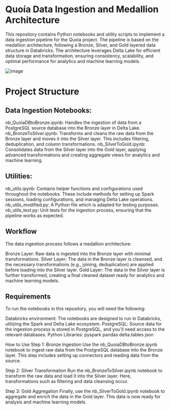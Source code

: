 # Quoía Data Ingestion and Medallion Architecture

This repository contains Python notebooks and utility scripts to implement a data ingestion pipeline for the Quoía project. The pipeline is based on the medallion architecture, following a Bronze, Silver, and Gold layered data structure in Databricks. The architecture leverages Delta Lake for efficient data storage and transformation, ensuring consistency, scalability, and optimal performance for analytics and machine learning models.

![image](https://github.com/user-attachments/assets/114a70c1-9ee0-4953-9392-e741e3a4e154)


# Project Structure
## Data Ingestion Notebooks:
nb_QuoiaDBtoBronze.ipynb: Handles the ingestion of data from a PostgreSQL source database into the Bronze layer in Delta Lake.
nb_BronzeToSilver.ipynb: Transforms and cleans the raw data from the Bronze layer and moves it into the Silver layer. This includes filtering, deduplication, and column transformations.
nb_SilverToGold.ipynb: Consolidates data from the Silver layer into the Gold layer, applying advanced transformations and creating aggregate views for analytics and machine learning.

## Utilities:
nb_utils.ipynb: Contains helper functions and configurations used throughout the notebooks. These include methods for setting up Spark sessions, loading configurations, and managing Delta Lake operations.
nb_utils_modified.py: A Python file which is adapted for testing purposes.
nb_utils_test.py: Unit tests for the ingestion process, ensuring that the pipeline works as expected.

## Workflow
The data ingestion process follows a medallion architecture:

Bronze Layer: Raw data is ingested into the Bronze layer with minimal transformations.
Silver Layer: The data in the Bronze layer is cleansed, and the necessary transformations (e.g., joining, deduplication) are applied before loading into the Silver layer.
Gold Layer: The data in the Silver layer is further transformed, creating a final cleaned dataset ready for analytics and machine learning models.

## Requirements
To run the notebooks in this repository, you will need the following:

Databricks environment: The notebooks are designed to run in Databricks, utilizing the Spark and Delta Lake ecosystem.
PostgreSQL: Source data for the ingestion process is stored in PostgreSQL, and you'll need access to the relevant databases.
Python Libraries:
  pyspark
  pandas
  delta.tables
  json


How to Use
Step 1: Bronze Ingestion
Use the nb_QuoiaDBtoBronze.ipynb notebook to ingest raw data from the PostgreSQL database into the Bronze layer. This step includes setting up connectors and reading data from the source.

Step 2: Silver Transformation
Run the nb_BronzeToSilver.ipynb notebook to transform the raw data and load it into the Silver layer. Here, transformations such as filtering and data cleansing occur.

Step 3: Gold Aggregation
Finally, use the nb_SilverToGold.ipynb notebook to aggregate and enrich the data in the Gold layer. This data is now ready for analysis and machine learning models.
